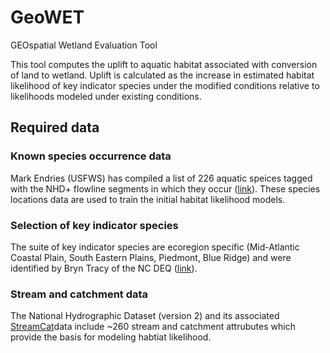# GeoWET
GEOspatial Wetland Evaluation Tool

This tool computes the uplift to aquatic habitat associated with conversion of land to wetland. Uplift is calculated as the increase in estimated habitat likelihood of key indicator species under the modified conditions relative to likelihoods modeled under existing conditions. 

## Required data
### Known species occurrence data
Mark Endries (USFWS) has compiled a list of 226 aquatic speices tagged with the NHD+ flowline segments in which they occur ([link](https://www.fws.gov/asheville/htmls/maxent/maxent.html)). These species locations data are used to train the initial habitat likelihood models. 
### Selection of key indicator species
The suite of key indicator species are ecoregion specific (Mid-Atlantic Coastal Plain, South Eastern Plains, Piedmont, Blue Ridge) and were identified by Bryn Tracy of the NC DEQ ([link](http://deq.nc.gov/about/divisions/water-resources/water-resources-data/water-sciences-home-page/biological-assessment-branch/fish-stream-assessment-program)). 
### Stream and catchment data
The National Hydrographic Dataset (version 2) and its associated [StreamCat](ftp://newftp.epa.gov/EPADataCommons/ORD/NHDPlusLandscapeAttributes/StreamCat/Documentation/ReadMe.html)data include ~260 stream and catchment attrubutes which provide the basis for modeling habtiat likelihood. 

